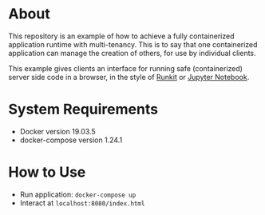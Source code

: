 # About
This repository is an example of how to achieve a fully containerized application runtime with multi-tenancy. This is to say that one containerized application can manage the creation of others, for use by individual clients.

This example gives clients an interface for running safe (containerized) server side code in a browser, in the style of [Runkit](https://runkit.com/home) or [Jupyter Notebook](https://jupyter.org/).

# System Requirements
* Docker version 19.03.5
* docker-compose version 1.24.1

# How to Use
* Run application: `docker-compose up`
* Interact at `localhost:8080/index.html`
